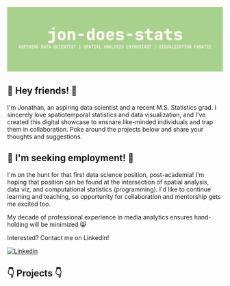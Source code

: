 ![jon-does-stats](https://raw.githubusercontent.com/Jon-Does-Stats/Jon-Does-Stats/main/header.png)


## 👋 Hey friends! 👋

I'm Jonathan, an aspiring data scientist and a recent M.S. Statistics grad.   I sincerely love spatiotemporal statistics and data visualization, and I've created this digital showcase to ensnare like-minded individuals and trap them in collaboration. Poke around the projects below and share your thoughts and suggestions. 

## :unicorn: I'm seeking employment! :unicorn:

I'm on the hunt for that first data science position, post-academia!  I'm hoping that position can be found at the intersection of spatial analysis, data viz, and computational statistics (programming).  I'd like to continue learning and teaching, so opportunity for collaboration and mentorship gets me excited too. 

My decade of professional experience in media analytics ensures hand-holding will be minimized :smile_cat:

Interested? Contact me on LinkedIn!

[![Linkedin](https://img.shields.io/badge/LinkedIn-0077B5?style=for-the-badge&logo=linkedin&logoColor=white)][1]

## :point_down:	 Projects :point_down:	

[1]: https://www.linkedin.com/in/jonathanschierbaum/

